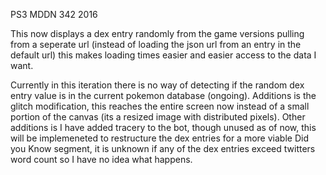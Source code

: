PS3 MDDN 342 2016

This now displays a dex entry randomly from the game versions pulling from a seperate url (instead of loading the json url from an entry in the default url) this makes loading times easier and easier access to the data I want.

Currently in this iteration there is no way of detecting if the random dex entry value is in the current pokemon database (ongoing). Additions is the glitch modification, this reaches the entire screen now instead of a small portion of the canvas (its a resized image with distributed pixels). Other additions is I have added tracery to the bot, though unused as of now, this will be implemeneted to restructure the dex entries for a more viable Did you Know segment, it is unknown if any of the dex entries exceed twitters word count so I have no idea what happens.